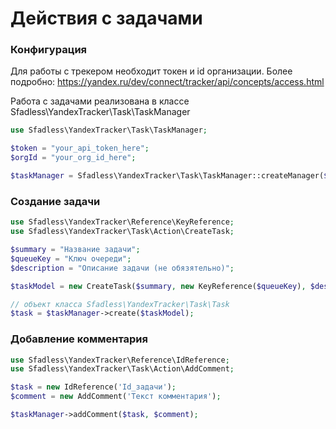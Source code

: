 Действия с задачами
===============

### Конфигурация

Для работы с трекером необходит токен и id организации. Более подробно: https://yandex.ru/dev/connect/tracker/api/concepts/access.html

Работа с задачами реализована в классе Sfadless\YandexTracker\Task\TaskManager

```php
use Sfadless\YandexTracker\Task\TaskManager;

$token = "your_api_token_here";
$orgId = "your_org_id_here";

$taskManager = Sfadless\YandexTracker\Task\TaskManager::createManager($token, $orgId);
```

### Создание задачи

```php
use Sfadless\YandexTracker\Reference\KeyReference;
use Sfadless\YandexTracker\Task\Action\CreateTask;

$summary = "Название задачи";
$queueKey = "Ключ очереди";
$description = "Описание задачи (не обязятельно)";

$taskModel = new CreateTask($summary, new KeyReference($queueKey), $description);

// объект класса Sfadless\YandexTracker\Task\Task
$task = $taskManager->create($taskModel);
```

### Добавление комментария

```php
use Sfadless\YandexTracker\Reference\IdReference;
use Sfadless\YandexTracker\Task\Action\AddComment;

$task = new IdReference('Id_задачи');
$comment = new AddComment('Текст комментария');

$taskManager->addComment($task, $comment);
```

